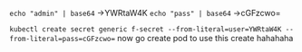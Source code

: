 `echo "admin" | base64` ->YWRtaW4K
`echo "pass" | base64` ->cGFzcwo=

```kubectl create secret generic f-secret --from-literal=user=YWRtaW4K --from-literal=pass=cGFzcwo=```
now go create pod to use this create  hahahaha
